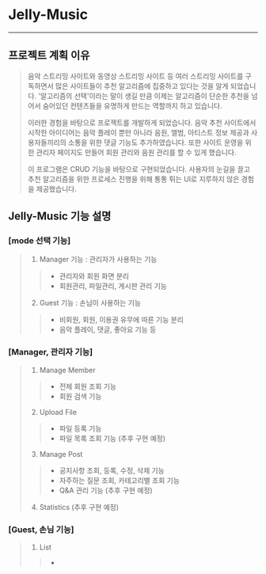 # Jelly-Music
------------

## 프로젝트 계획 이유
> 음악 스트리밍 사이트와 동영상 스트리밍 사이트 등 여러 스트리밍 사이트를 구독하면서 많은 사이트들이 추천 알고리즘에 집중하고 있다는 것을 알게 되었습니다. '알고리즘의 선택'이라는 말이 생길 만큼 이제는 알고리즘이 단순한 추천을 넘어서 숨어있던 컨텐츠들을 유명하게 만드는 역할까지 하고 있습니다.
>
> 이러한 경험을 바탕으로 프로젝트를 개발하게 되었습니다. 음악 추천 사이트에서 시작한 아이디어는 음악 플레이 뿐만 아니라 음원, 앨범, 아티스트 정보 제공과 사용자들끼리의 소통을 위한 댓글 기능도 추가하였습니다. 또한 사이트 운영을 위한 관리자 페이지도 만들어 회원 관리와 음원 관리를 할 수 있게 했습니다.
>
> 이 프로그램은 CRUD 기능을 바탕으로 구현되었습니다. 
> 사용자의 눈길을 끌고 추천 알고리즘을 위한 프로세스 진행을 위해 통통 튀는 UI로 지루하지 않은 경험을 제공했습니다.


## Jelly-Music 기능 설명
### [mode 선택 기능]
> 1. Manager 기능 : 관리자가 사용하는 기능
>> + 관리자와 회원 화면 분리
>> + 회원관리, 파일관리, 게시판 관리 기능
>
> 2. Guest 기능 : 손님이 사용하는 기능
>> + 비회원, 회원, 이용권 유무에 따른 기능 분리
>> + 음악 플레이, 댓글, 좋아요 기능 등

### [Manager, 관리자 기능]
> 1. Manage Member
>> + 전체 회원 조회 기능
>> + 회원 검색 기능
>
> 2. Upload File
>> + 파일 등록 기능
>> + 파일 목록 조회 기능 (추후 구현 예정)
>
> 3. Manage Post
>> + 공지사항 조회, 등록, 수정, 삭제 기능
>> + 자주하는 질문 조회, 카테고리별 조회 기능
>> + Q&A 관리 기능 (추후 구현 예정)
>
> 4. Statistics (추후 구현 예정)

### [Guest, 손님 기능]
> 1. List
>> + 